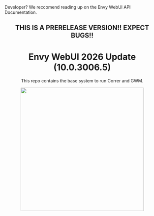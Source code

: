 <p>Developer? We reccomend reading up on the <a>Envy WebUI API Documentation</a>.</p>
<div align="center">
<h2>THIS IS A PRERELEASE VERSION!! EXPECT BUGS!!</h2>
<h1>Envy WebUI 2026 Update (10.0.3006.5)</h1>
<p>This repo contains the base system to run Correr and GWM.</p>
<img src="Assets/demos/3006.5.png" height="400px">
</div>
